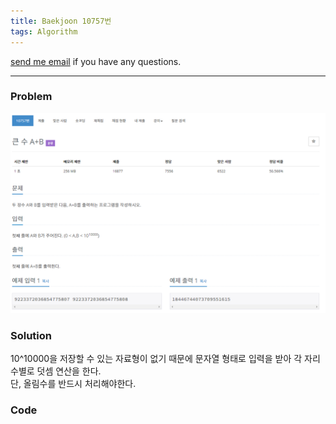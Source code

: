 ```yaml
---
title: Baekjoon 10757번
tags: Algorithm
---
```


[send me email](mailto:jewel7492@gmail.com) if you have any questions.

<!--more-->

---
### Problem  
   
![그림1](/assets/Baekjoon/10757/1.PNG)  

### Solution  
10^10000을 저장할 수 있는 자료형이 없기 때문에 문자열 형태로 입력을 받아 각 자리수별로 덧셈 연산을 한다.  
단, 올림수를 반드시 처리해야한다.   


### Code  
```cpp

```